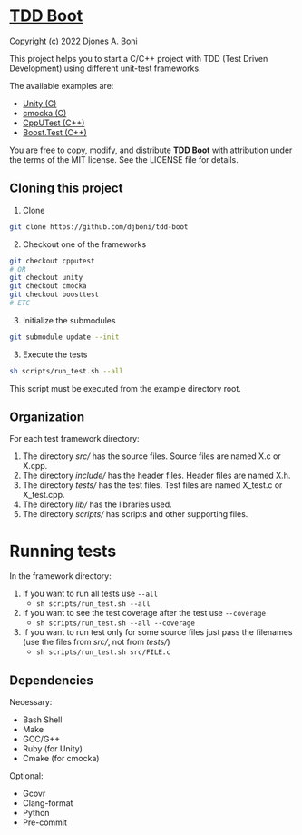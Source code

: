 # [TDD Boot](https://github.com/djboni/tdd-boot)

Copyright (c) 2022 Djones A. Boni

This project helps you to start a C/C++ project with TDD (Test Driven
Development) using different unit-test frameworks.

The available examples are:

- [Unity (C)](https://github.com/ThrowTheSwitch/Unity)
- [cmocka (C)](https://gitlab.com/cmocka/cmocka)
- [CppUTest (C++)](https://github.com/cpputest/cpputest)
- [Boost.Test (C++)](http://www.boost.org/doc/libs/release/libs/test)

You are free to copy, modify, and distribute **TDD Boot** with attribution
under the terms of the MIT license. See the LICENSE file for details.

## Cloning this project

1. Clone

```sh
git clone https://github.com/djboni/tdd-boot
```

2. Checkout one of the frameworks

```sh
git checkout cpputest
# OR
git checkout unity
git checkout cmocka
git checkout boosttest
# ETC
```

3. Initialize the submodules

```sh
git submodule update --init
```

3. Execute the tests

```sh
sh scripts/run_test.sh --all
```

This script must be executed from the example directory root.

## Organization

For each test framework directory:

1. The directory _src/_ has the source files. Source files are named
   X.c or X.cpp.
2. The directory _include/_ has the header files. Header files are named
   X.h.
3. The directory _tests/_ has the test files. Test files are named
   X_test.c or X_test.cpp.
4. The directory _lib/_ has the libraries used.
5. The directory _scripts/_ has scripts and other supporting files.

# Running tests

In the framework directory:

1. If you want to run all tests use `--all`
   - `sh scripts/run_test.sh --all`
2. If you want to see the test coverage after the test use `--coverage`
   - `sh scripts/run_test.sh --all --coverage`
3. If you want to run test only for some source files just pass the filenames
   (use the files from _src/_, not from _tests/_)
   - `sh scripts/run_test.sh src/FILE.c`

## Dependencies

Necessary:

- Bash Shell
- Make
- GCC/G++
- Ruby (for Unity)
- Cmake (for cmocka)

Optional:

- Gcovr
- Clang-format
- Python
- Pre-commit
